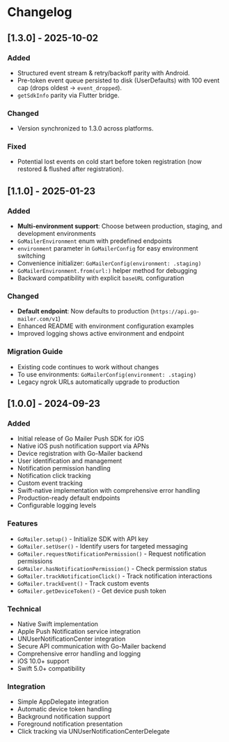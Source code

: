 # Changelog

## [1.3.0] - 2025-10-02

### Added
- Structured event stream & retry/backoff parity with Android.
- Pre-token event queue persisted to disk (UserDefaults) with 100 event cap (drops oldest -> `event_dropped`).
- `getSdkInfo` parity via Flutter bridge.

### Changed
- Version synchronized to 1.3.0 across platforms.

### Fixed
- Potential lost events on cold start before token registration (now restored & flushed after registration).

## [1.1.0] - 2025-01-23

### Added
- **Multi-environment support**: Choose between production, staging, and development environments
- `GoMailerEnvironment` enum with predefined endpoints
- `environment` parameter in `GoMailerConfig` for easy environment switching
- Convenience initializer: `GoMailerConfig(environment: .staging)`
- `GoMailerEnvironment.from(url:)` helper method for debugging
- Backward compatibility with explicit `baseURL` configuration

### Changed
- **Default endpoint**: Now defaults to production (`https://api.go-mailer.com/v1`)
- Enhanced README with environment configuration examples
- Improved logging shows active environment and endpoint

### Migration Guide
- Existing code continues to work without changes
- To use environments: `GoMailerConfig(environment: .staging)`
- Legacy ngrok URLs automatically upgrade to production

## [1.0.0] - 2024-09-23

### Added
- Initial release of Go Mailer Push SDK for iOS
- Native iOS push notification support via APNs
- Device registration with Go-Mailer backend
- User identification and management
- Notification permission handling
- Notification click tracking
- Custom event tracking
- Swift-native implementation with comprehensive error handling
- Production-ready default endpoints
- Configurable logging levels

### Features
- `GoMailer.setup()` - Initialize SDK with API key
- `GoMailer.setUser()` - Identify users for targeted messaging
- `GoMailer.requestNotificationPermission()` - Request notification permissions
- `GoMailer.hasNotificationPermission()` - Check permission status
- `GoMailer.trackNotificationClick()` - Track notification interactions
- `GoMailer.trackEvent()` - Track custom events
- `GoMailer.getDeviceToken()` - Get device push token

### Technical
- Native Swift implementation
- Apple Push Notification service integration
- UNUserNotificationCenter integration
- Secure API communication with Go-Mailer backend
- Comprehensive error handling and logging
- iOS 10.0+ support
- Swift 5.0+ compatibility

### Integration
- Simple AppDelegate integration
- Automatic device token handling
- Background notification support
- Foreground notification presentation
- Click tracking via UNUserNotificationCenterDelegate

